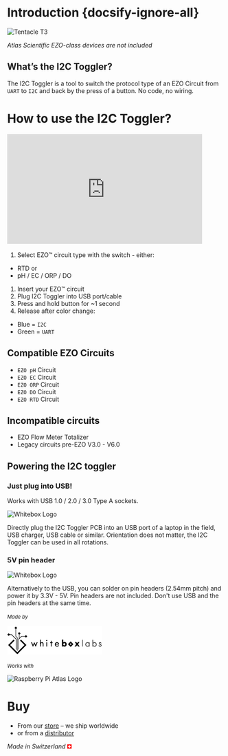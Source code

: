 # Introduction {docsify-ignore-all}

![Tentacle T3](/_media/i2c-toggler-photo.png)

_Atlas Scientific EZO-class devices are not included_

## What’s the I2C Toggler?
The I2C Toggler is a tool to switch the protocol type of an EZO Circuit from `UART` to `I2C` and back by the press of a button. No code, no wiring.


# How to use the I2C Toggler?
<iframe width="454" height="255" src="https://www.youtube.com/embed/W-arD9e24OI" frameborder="0" allow="autoplay; encrypted-media" allowfullscreen></iframe>

1. Select EZO™ circuit type with the switch - either:
 * RTD or
 * pH / EC / ORP / DO
1. Insert your EZO™ circuit
1. Plug I2C Toggler into USB port/cable
1. Press and hold button for ~1 second
1. Release after color change:
 * Blue =  `I2C`
 * Green = `UART`

## Compatible EZO Circuits
* `EZO pH` Circuit
* `EZO EC` Circuit
* `EZO ORP` Circuit
* `EZO DO` Circuit
* `EZO RTD` Circuit

## Incompatible circuits
* EZO Flow Meter Totalizer
* Legacy circuits pre-EZO V3.0 - V6.0

## Powering the I2C toggler

### Just plug into USB!
Works with USB 1.0 / 2.0 / 3.0 Type A sockets.

![Whitebox Logo](_media/usb.png)

Directly plug the I2C Toggler PCB into an USB port of a laptop in the field, USB charger, USB cable or similar. Orientation does not matter, the I2C Toggler can be used in all rotations.

### 5V pin header
![Whitebox Logo](_media/pin-headers.png)

Alternatively to the USB, you can solder on pin headers (2.54mm pitch) and power it by 3.3V - 5V. Pin headers are not included. Don't use USB and the pin headers at the same time.

<small>_Made by_</small>

![Whitebox Logo](_media/whitebox_logo.png)

<small>_Works with_</small>

![Raspberry Pi Atlas Logo](_media/atlas_scientific.png)

# Buy
* From our [<i class="fas fa-shopping-cart"></i> store](https://www.whiteboxes.ch/shop/i2c-toggler) – we ship worldwide
* or from a [distributor](https://www.whiteboxes.ch/distributors)

*Made in Switzerland* ![Switzerland](_media/its-flag-is-a-big-plus.png)
